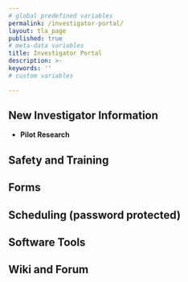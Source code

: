 ```yaml
---
# global predefined variables
permalink: /investigator-portal/
layout: tla_page
published: true
# meta-data variables
title: Investigator Portal
description: >-
keywords: ''
# custom variables

---
```

## New Investigator Information
- **Pilot Research**


## Safety and Training


## Forms


## Scheduling (password protected)


## Software Tools


## Wiki and Forum

